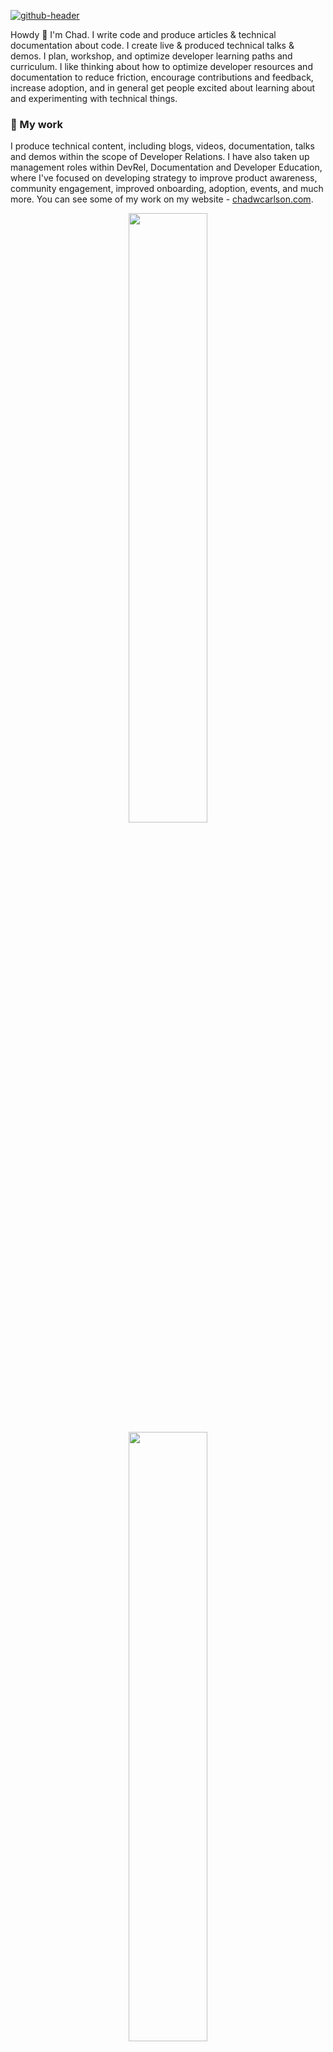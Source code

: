 [![github-header](https://github.com/user-attachments/assets/679fb0ac-b253-4ca1-8b15-132edd567bd3)](https://chadwcarlson.com)

Howdy 👋 I'm Chad. I write code and produce articles & technical documentation about code. I create live & produced technical talks & demos. I plan, workshop, and optimize developer learning paths and curriculum. I like thinking about how to optimize developer resources and documentation to reduce friction, encourage contributions and feedback, increase adoption, and in general get people excited about learning about and experimenting with technical things.

### 🔭 My work

I produce technical content, including blogs, videos, documentation, talks and demos within the scope of Developer Relations. I have also taken up management roles within DevRel, Documentation and Developer Education, where I've focused on developing strategy to improve product awareness, community engagement, improved onboarding, adoption, events, and much more. You can see some of my work on my website - [chadwcarlson.com](https://chadwcarlson.com).

<p align="center">
  <img height="50%" width="auto" src ="https://github-readme-stats.vercel.app/api?username=chadwcarlson&show_icons=true&count_private=true&theme=darcula&hide_border=true&hide=contribs&bg_color=00000000">
  <img height="50%" width="auto" src ="https://github-readme-stats.vercel.app/api/top-langs/?username=chadwcarlson&layout=compact&hide_border=true&theme=darcula&bg_color=00000000&langs_count=6&hide=jupyter%20notebook,tex,html,css,scss">
</p>

<p align="center">
<a href="https://chadwcarlson.com" target="_blank"><strong>About me</strong></a>&nbsp&nbsp&nbsp&nbsp&nbsp&nbsp&nbsp&nbsp&nbsp
<a href="https://chadwcarlson.com?tab=2" target="_blank"><strong>Writing</strong></a>&nbsp&nbsp&nbsp&nbsp&nbsp&nbsp&nbsp&nbsp&nbsp
<a href="https://chadwcarlson.com?tab=3" target="_blank"><strong>Talks</strong></a>&nbsp&nbsp&nbsp&nbsp&nbsp&nbsp&nbsp&nbsp&nbsp
<a href="https://chadwcarlson.com?tab=4" target="_blank"><strong>Docs & example code</strong></a>&nbsp&nbsp&nbsp&nbsp&nbsp&nbsp&nbsp&nbsp&nbsp
<a href="https://chadwcarlson.com?tab=5" target="_blank"><strong>Training</strong></a>&nbsp&nbsp&nbsp&nbsp&nbsp&nbsp&nbsp&nbsp&nbsp
<a href="https://chadwcarlson.com?tab=6" target="_blank"><strong>Work</strong></a>
</p>

### 🌱 I'm looking for work

I'm currently looking for a new role where I can apply my experience leading Developer Relations, Documentation and Education teams, as well as my large background of work writing articles and documentation first hand. Let's get in touch and see how I can help!

<!--
### 📫 Get in touch

Lorem ipsum dolor sit amet, consectetur adipiscing elit. Vestibulum viverra in ligula at mollis. Sed ut condimentum ante. Vestibulum sodales mi purus, a fringilla magna tempus ac.
-->

<p align="center">
  <br/>
<a href= "https://www.linkedin.com/in/chadwcarlson/"><img src="https://img.icons8.com/material-rounded/32/000000/linkedin.png"/></a> &nbsp&nbsp
<a href= "https://chadwcarlson.com"><img src="https://img.icons8.com/ios-filled/32/000000/globe.png"/></a> &nbsp&nbsp
<a href= "mailto:chadwcarlson@gmail.com"><img src="https://img.icons8.com/ios-filled/32/000000/email.png"/></a> &nbsp&nbsp
<a href= "https://bsky.app/profile/chadwcarlson.bsky.social"><img src="https://img.icons8.com/material-rounded/32/000000/bluesky.png"/></a> &nbsp&nbsp
<a href= "https://twitter.com/chadwcarlson"><img src="https://img.icons8.com/material-rounded/32/000000/twitter.png"/></a> &nbsp&nbsp
<a href= "https://github.com/chadwcarlson"><img src="https://img.icons8.com/material-rounded/32/000000/github.png"/></a> &nbsp&nbsp
<a href= "https://gitlab.com/chadwcarlson"><img src="https://img.icons8.com/ios-filled/32/000000/gitlab.png"/></a> &nbsp&nbsp
<a href= "https://dev.to/chadwcarlson"><img src="https://img.icons8.com/windows/32/000000/dev.png"/></a>

<!--
### ⚡ Fun facts
  
- [Lorem ipsum dolor sit amet, consectetur adipiscing elit. Vestibulum viverra in ligula at mollis.](https://example.com)
- [Lorem ipsum dolor sit amet, consectetur adipiscing elit. Vestibulum viverra in ligula at mollis.](https://example.com)
- [Lorem ipsum dolor sit amet, consectetur adipiscing elit. Vestibulum viverra in ligula at mollis.](https://example.com)
- [Lorem ipsum dolor sit amet, consectetur adipiscing elit. Vestibulum viverra in ligula at mollis.](https://example.com)
-->

